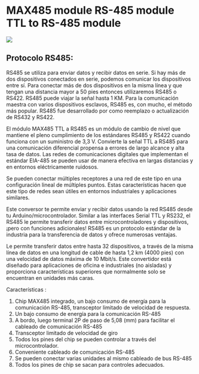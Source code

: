 # MAX485 module RS-485 module TTL to RS-485 module

![](https://protosupplies.com/wp-content/uploads/2018/05/MAX485-RS-485-Interface-Module-Connections.jpg)

## Protocolo RS485:

RS485 se utiliza para enviar datos y recibir datos en serie. Si hay más de dos dispositivos conectados en serie, podemos comunicar los dispositivos entre sí. Para conectar más de dos dispositivos en la misma línea y que tengan una distancia mayor a 50 pies entonces utilizaremos RS485 o RS422. RS485 puede viajar la señal hasta 1 KM. Para la comunicación maestra con varios dispositivos esclavos, RS485 es, con mucho, el método más popular. RS485 fue desarrollado por como reemplazo o actualización de RS432 y RS422.

El módulo MAX485 TTL a RS485 es un módulo de cambio de nivel que mantiene el pleno cumplimiento de los estándares RS485 y RS422 cuando funciona con un suministro de 3,3 V. Convierte la señal TTL a RS485 para una comunicación diferencial propensa a errores de largo alcance y alta tasa de datos. Las redes de comunicaciones digitales que implementan el estándar EIA-485 se pueden usar de manera efectiva en largas distancias y en entornos eléctricamente ruidosos.

Se pueden conectar múltiples receptores a una red de este tipo en una configuración lineal de múltiples puntos. Estas características hacen que este tipo de redes sean útiles en entornos industriales y aplicaciones similares.

Este conversor te permite enviar y recibir datos usando la red RS485 desde tu Arduino/microcontrolador. Similar a las interfaces Serial TTL y RS232, el RS485 le permite transferir datos entre microcontroladores y dispositivos, ¡pero con funciones adicionales! RS485 es un protocolo estándar de la industria para la transferencia de datos y ofrece numerosas ventajas.

Le permite transferir datos entre hasta 32 dispositivos, a través de la misma línea de datos en una longitud de cable de hasta 1,2 km (4000 pies) con una velocidad de datos máxima de 10 Mbit/s. Este convertidor está diseñado para aplicaciones de oficina e industriales (no aisladas) y proporciona características superiores que normalmente solo se encuentran en unidades más caras.

Características :

1. Chip MAX485 integrado, un bajo consumo de energía para la comunicación RS-485, transceptor limitado de velocidad de respuesta.
2. Un bajo consumo de energía para la comunicación RS-485
3. A bordo, luego terminal 2P de paso de 5,08 (mm) para facilitar el cableado de comunicación RS-485
4. Transceptor limitado de velocidad de giro
5. Todos los pines del chip se pueden controlar a través del microcontrolador.
6. Conveniente cableado de comunicación RS-485
7. Se pueden conectar varias unidades al mismo cableado de bus RS-485
8. Todos los pines de chip se sacan para controles adecuados.
